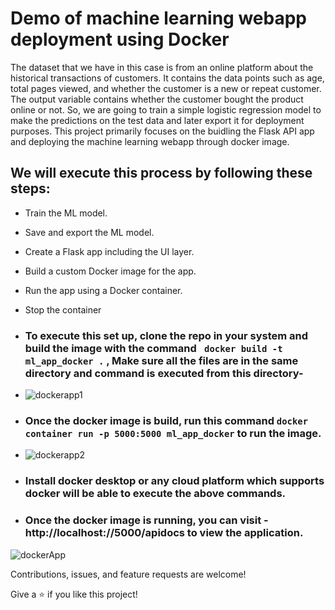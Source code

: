 # Demo of machine learning webapp deployment using Docker

 The dataset that we have in this case is from an online platform about the historical transactions of customers. It contains the data points such as age, total pages viewed, and whether the customer is a new or repeat customer. The output variable contains whether the customer bought the product online or not. So, we are going to train a simple logistic regression model to make the predictions on the test data and later export it for deployment purposes. This project primarily focuses on the buidling the Flask API app and deploying the machine learning webapp through docker image.

## We will execute this process by following these steps:	
- Train the ML model.
- Save and export the ML model.	
- Create a Flask app including the UI layer.	
- Build a custom Docker image for the app.	
- Run the app using a Docker container.	
- Stop the container

- ### To execute this set up, clone the repo in your system and build the image with the command ` docker build -t ml_app_docker .` , Make sure  all the files are in the same directory and command is executed from this directory-
- ![dockerapp1](https://user-images.githubusercontent.com/57942586/137743122-3f7a3d2f-e46d-4174-8e54-6a75d35260a3.png)

- ### Once the docker image is build, run this command `docker container run -p 5000:5000 ml_app_docker` to run the image.
- ![dockerapp2](https://user-images.githubusercontent.com/57942586/137743485-dcb73582-9805-483a-9921-674268e8ce09.png)

- ### Install docker desktop or any cloud platform which supports docker will be able to execute the above commands.
- ### Once the docker image is running, you can visit - http://localhost://5000/apidocs to view the application.

![dockerApp](https://user-images.githubusercontent.com/57942586/137742764-dabd944e-5362-425d-aeff-a0c0b2cb2499.png)

Contributions, issues, and feature requests are welcome!

Give a ⭐️ if you like this project!

